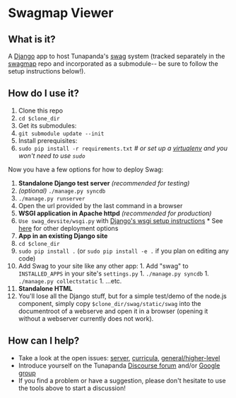 # Swagmap Viewer

## What is it?
A [Django](http://django.readthedocs.org/en/latest/) app to host Tunapanda's [swag](https://github.com/tunapanda/swag/blob/master/Readme.md) system (tracked separately in the  [swagmap](https://github.com/tunapanda/swagmap) repo and incorporated as a submodule-- be sure to follow the setup instructions below!).

## How do I use it?
1. Clone this repo
1. `cd $clone_dir`
1. Get its submodules:
  1. `git submodule update --init`
1. Install prerequisites:
  1. `sudo pip install -r requirements.txt`  *# or set up a [virtualenv](https://virtualenv.pypa.io/en/latest/) and you won't need to use `sudo`*

Now you have a few options for how to deploy Swag:

1. **Standalone Django test server** *(recommended for testing)*
  1. *(optional)* `./manage.py syncdb`
  1. `./manage.py runserver`
  1. Open the url provided by the last command in a browser
1. **WSGI application in Apache httpd** *(recommended for production)*
  1. `Use swag_devsite/wsgi.py` with [Django's wsgi setup instructions](https://docs.djangoproject.com/en/1.7/howto/deployment/wsgi/modwsgi/)
    * See [here](https://docs.djangoproject.com/en/1.7/howto/deployment/wsgi/) for other deployment options
1. **App in an existing Django site**
  1. `cd $clone_dir`
  1. `sudo pip install .` (or `sudo pip install -e .` if you plan on editing any code)
  1. Add Swag to your site like any other app:
    1. Add "swag" to `INSTALLED_APPS` in your site's `settings.py`
    1. `./manage.py syncdb`
    1. `./manage.py collectstatic`
    1. ...etc.
1. **Standalone HTML**
  1. You'll lose all the Django stuff, but for a simple test/demo of the node.js component, simply copy `$clone_dir/swag/static/swag` into the documentroot of a webserve and open it in a browser (opening it without a webserver currently does not work). 
  
## How can I help?
  * Take a look at the open issues: [server](https://github.com/tunapanda/swagmap/issues),  [curricula](https://github.com/tunapanda/swagmaps/issues), [general/higher-level](https://github.com/tunapanda/swag/issues)
  * Introduce yourself on the Tunapanda [Discourse forum](discourse.tunapanda.org) and/or [Google group](https://groups.google.com/forum/#!forum/tunapanda) 
  * If you find a problem or have a suggestion, please don't hesitate to use the tools above to start a discussion!
